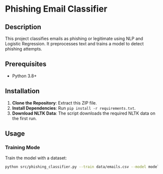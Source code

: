 # Phishing Email Classifier

## Description
This project classifies emails as phishing or legitimate using NLP and Logistic Regression. It preprocesses text and trains a model to detect phishing attempts.

## Prerequisites
- Python 3.8+

## Installation
1. **Clone the Repository**: Extract this ZIP file.
2. **Install Dependencies**: Run `pip install -r requirements.txt`.
3. **Download NLTK Data**: The script downloads the required NLTK data on the first run.

## Usage
### Training Mode
Train the model with a dataset:
```bash
python src/phishing_classifier.py --train data/emails.csv --model model.pkl --vectorizer vectorizer.pkl

